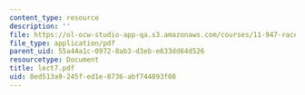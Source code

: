 ```yaml
---
content_type: resource
description: ''
file: https://ol-ocw-studio-app-qa.s3.amazonaws.com/courses/11-947-race-immigration-and-planning-spring-2005/8ed513a9245fed1e8736abf744893f08_lect7.pdf
file_type: application/pdf
parent_uid: 55a44a1c-0972-8ab3-d3eb-e633dd64d526
resourcetype: Document
title: lect7.pdf
uid: 8ed513a9-245f-ed1e-8736-abf744893f08
---
```

